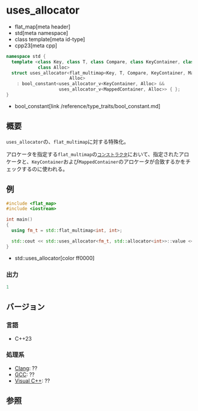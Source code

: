 # uses_allocator
* flat_map[meta header]
* std[meta namespace]
* class template[meta id-type]
* cpp23[meta cpp]

```cpp
namespace std {
  template <class Key, class T, class Compare, class KeyContainer, class MappedContainer,
            class Alloc>
  struct uses_allocator<flat_multimap<Key, T, Compare, KeyContainer, MappedContainer>,
                        Alloc>
    : bool_constant<uses_allocator_v<KeyContainer, Alloc> &&
                    uses_allocator_v<MappedContainer, Alloc>> { };
}
```
* bool_constant[link /reference/type_traits/bool_constant.md]

## 概要
`uses_allocator`の、`flat_multimap`に対する特殊化。

アロケータを指定する`flat_multimap`の[`コンストラクタ`](op_constructor.md)において、指定されたアロケータと、`KeyContainer`および`MappedContainer`のアロケータが合致するかをチェックするのに使われる。


## 例
```cpp
#include <flat_map>
#include <iostream>

int main()
{
  using fm_t = std::flat_multimap<int, int>;

  std::cout << std::uses_allocator<fm_t, std::allocator<int>>::value << std::endl;
}
```
* std::uses_allocator[color ff0000]

### 出力
```cpp
1
```

## バージョン
### 言語
- C++23

### 処理系
- [Clang](/implementation.md#clang): ??
- [GCC](/implementation.md#gcc): ??
- [Visual C++](/implementation.md#visual_cpp): ??


## 参照
